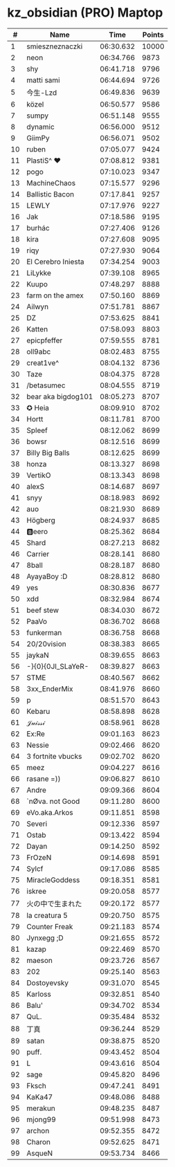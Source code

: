 # kz_obsidian (PRO) Maptop

|  # | Name | Time | Points |
|-------------- | -------------- | -------------- | -------------- | 
| 1 | smieszneznaczki | 06:30.632 | 10000 | 
| 2 | neon | 06:34.766 | 9873 | 
| 3 | shy | 06:41.718 | 9796 | 
| 4 | matti sami | 06:44.694 | 9726 | 
| 5 | 今生-Lzd | 06:49.836 | 9639 | 
| 6 | közel | 06:50.577 | 9586 | 
| 7 | sumpy | 06:51.148 | 9555 | 
| 8 | dynamic | 06:56.000 | 9512 | 
| 9 | GiimPy | 06:56.071 | 9502 | 
| 10 | ruben | 07:05.077 | 9424 | 
| 11 | PlastiS^ ♥ | 07:08.812 | 9381 | 
| 12 | pogo | 07:10.023 | 9347 | 
| 13 | MachineChaos | 07:15.577 | 9296 | 
| 14 | Ballistic Bacon | 07:17.841 | 9257 | 
| 15 | LEWLY | 07:17.976 | 9227 | 
| 16 | Jak | 07:18.586 | 9195 | 
| 17 | burhác | 07:27.406 | 9126 | 
| 18 | kira | 07:27.608 | 9095 | 
| 19 | riqy | 07:27.930 | 9064 | 
| 20 | El Cerebro Iniesta | 07:34.254 | 9003 | 
| 21 | LiLykke | 07:39.108 | 8965 | 
| 22 | Kuupo | 07:48.297 | 8888 | 
| 23 | farm on the amex | 07:50.160 | 8869 | 
| 24 | Ailwyn | 07:51.781 | 8867 | 
| 25 | DZ | 07:53.625 | 8841 | 
| 26 | Katten | 07:58.093 | 8803 | 
| 27 | epicpfeffer | 07:59.555 | 8781 | 
| 28 | oll9abc | 08:02.483 | 8755 | 
| 29 | creat1ve^ | 08:04.132 | 8736 | 
| 30 | Taze | 08:04.375 | 8728 | 
| 31 | /betasumec | 08:04.555 | 8719 | 
| 32 | bear aka bigdog101 | 08:05.273 | 8707 | 
| 33 | ✪ Heia | 08:09.910 | 8702 | 
| 34 | Hortt | 08:11.781 | 8700 | 
| 35 | Spleef | 08:12.062 | 8699 | 
| 36 | bowsr | 08:12.516 | 8699 | 
| 37 | Billy Big Balls | 08:12.625 | 8699 | 
| 38 | honza | 08:13.327 | 8698 | 
| 39 | VertikO | 08:13.343 | 8698 | 
| 40 | alexS | 08:14.687 | 8697 | 
| 41 | snyy | 08:18.983 | 8692 | 
| 42 | auo | 08:21.930 | 8689 | 
| 43 | Högberg | 08:24.937 | 8685 | 
| 44 | 🅱eero | 08:25.362 | 8684 | 
| 45 | Shard | 08:27.213 | 8682 | 
| 46 | Carrier | 08:28.141 | 8680 | 
| 47 | 8ball | 08:28.187 | 8680 | 
| 48 | AyayaBoy :D | 08:28.812 | 8680 | 
| 49 | yes | 08:30.836 | 8677 | 
| 50 | xdd | 08:32.984 | 8674 | 
| 51 | beef stew | 08:34.030 | 8672 | 
| 52 | PaaVo | 08:36.702 | 8668 | 
| 53 | funkerman | 08:36.758 | 8668 | 
| 54 | 20/20vision | 08:38.383 | 8665 | 
| 55 | jaykaN | 08:39.655 | 8663 | 
| 56 | -}{0}{0JI_SLaYeR- | 08:39.827 | 8663 | 
| 57 | STME | 08:40.567 | 8662 | 
| 58 | 3xx_EnderMix | 08:41.976 | 8660 | 
| 59 | p | 08:51.570 | 8643 | 
| 60 | Kebaru | 08:58.898 | 8628 | 
| 61 | 𝒥𝓊𝒾𝓈𝓈𝒾 | 08:58.961 | 8628 | 
| 62 | Ex:Re | 09:01.163 | 8623 | 
| 63 | Nessie | 09:02.466 | 8620 | 
| 64 | 3 fortnite vbucks | 09:02.702 | 8620 | 
| 65 | meez | 09:04.227 | 8616 | 
| 66 | rasane =)) | 09:06.827 | 8610 | 
| 67 | Andre | 09:09.366 | 8604 | 
| 68 | `nØva. not Good | 09:11.280 | 8600 | 
| 69 | eVo.aka.Arkos | 09:11.851 | 8598 | 
| 70 | Severi | 09:12.336 | 8597 | 
| 71 | Ostab | 09:13.422 | 8594 | 
| 72 | Dayan | 09:14.250 | 8592 | 
| 73 | FrOzeN | 09:14.698 | 8591 | 
| 74 | Sylcf | 09:17.086 | 8585 | 
| 75 | MiracleGoddess | 09:18.351 | 8581 | 
| 76 | iskree | 09:20.058 | 8577 | 
| 77 | 火の中で生まれた | 09:20.172 | 8577 | 
| 78 | la creatura 5 | 09:20.750 | 8575 | 
| 79 | Counter Freak | 09:21.183 | 8574 | 
| 80 | Jynxegg ;D | 09:21.655 | 8572 | 
| 81 | kazap | 09:22.469 | 8570 | 
| 82 | maeson | 09:23.726 | 8567 | 
| 83 | 202 | 09:25.140 | 8563 | 
| 84 | Dostoyevsky | 09:31.070 | 8545 | 
| 85 | Karloss | 09:32.851 | 8540 | 
| 86 | Balu' | 09:34.702 | 8534 | 
| 87 | QuL. | 09:35.484 | 8532 | 
| 88 | 丁真 | 09:36.244 | 8529 | 
| 89 | satan | 09:38.875 | 8520 | 
| 90 | puff. | 09:43.452 | 8504 | 
| 91 | L | 09:43.616 | 8504 | 
| 92 | sage | 09:45.820 | 8496 | 
| 93 | Fksch | 09:47.241 | 8491 | 
| 94 | KaKa47 | 09:48.086 | 8488 | 
| 95 | merakun | 09:48.235 | 8487 | 
| 96 | mjong99 | 09:51.998 | 8473 | 
| 97 | archon | 09:52.355 | 8472 | 
| 98 | Charon | 09:52.625 | 8471 | 
| 99 | 󠀡󠀡⁧⁧AsqueN | 09:53.734 | 8466 | 

